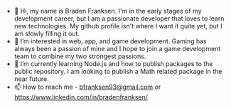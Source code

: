 - 👋 Hi, my name is Braden Franksen. I'm in the early stages of my development career, but I am a passionate developer that loves to learn new technologies. My github profile isn't where I want it quite yet, but I am slowly filling it out.
- 👀 I’m interested in web, app, and game development. Gaming has always been a passion of mine and I hope to join a game development team to combine my two strongest passions.
- 🌱 I’m currently learning Node.js and how to publish packages to the public repository. I am looking to publish a Math related package in the near future. 
- 📫 How to reach me - bfranksen93@gmail.com or https://www.linkedin.com/in/bradenfranksen/

<!---
bfranksen/bfranksen is a ✨ special ✨ repository because its `README.md` (this file) appears on your GitHub profile.
You can click the Preview link to take a look at your changes.
--->
